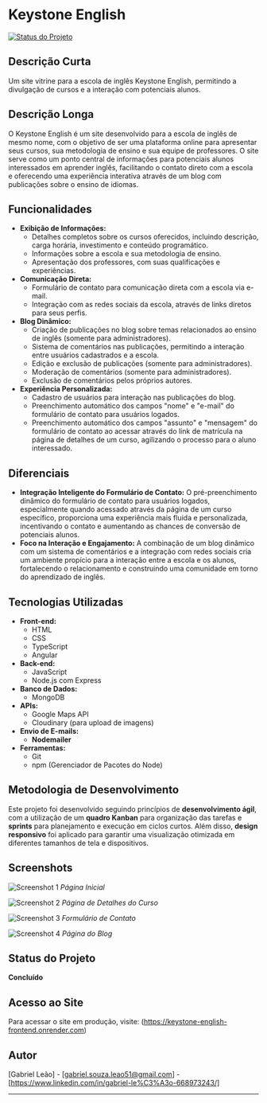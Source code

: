 # Keystone English

[![Status do Projeto](https://img.shields.io/badge/Status-Concluído-green.svg)](https://img.shields.io/badge/Status-Concluído-green.svg)

## Descrição Curta

Um site vitrine para a escola de inglês Keystone English, permitindo a divulgação de cursos e a interação com potenciais alunos.

## Descrição Longa

O Keystone English é um site desenvolvido para a escola de inglês de mesmo nome, com o objetivo de ser uma plataforma online para apresentar seus cursos, sua metodologia de ensino e sua equipe de professores. O site serve como um ponto central de informações para potenciais alunos interessados em aprender inglês, facilitando o contato direto com a escola e oferecendo uma experiência interativa através de um blog com publicações sobre o ensino de idiomas.

## Funcionalidades

*   **Exibição de Informações:**
    *   Detalhes completos sobre os cursos oferecidos, incluindo descrição, carga horária, investimento e conteúdo programático.
    *   Informações sobre a escola e sua metodologia de ensino.
    *   Apresentação dos professores, com suas qualificações e experiências.
*   **Comunicação Direta:**
    *   Formulário de contato para comunicação direta com a escola via e-mail.
    *   Integração com as redes sociais da escola, através de links diretos para seus perfis.
*   **Blog Dinâmico:**
    *   Criação de publicações no blog sobre temas relacionados ao ensino de inglês (somente para administradores).
    *   Sistema de comentários nas publicações, permitindo a interação entre usuários cadastrados e a escola.
    *   Edição e exclusão de publicações (somente para administradores).
    *   Moderação de comentários (somente para administradores).
    *   Exclusão de comentários pelos próprios autores.
*   **Experiência Personalizada:**
    *   Cadastro de usuários para interação nas publicações do blog.
    *   Preenchimento automático dos campos "nome" e "e-mail" do formulário de contato para usuários logados.
    *   Preenchimento automático dos campos "assunto" e "mensagem" do formulário de contato ao acessar através do link de matrícula na página de detalhes de um curso, agilizando o processo para o aluno interessado.

## Diferenciais

*   **Integração Inteligente do Formulário de Contato:** O pré-preenchimento dinâmico do formulário de contato para usuários logados, especialmente quando acessado através da página de um curso específico, proporciona uma experiência mais fluida e personalizada, incentivando o contato e aumentando as chances de conversão de potenciais alunos.
*   **Foco na Interação e Engajamento:** A combinação de um blog dinâmico com um sistema de comentários e a integração com redes sociais cria um ambiente propício para a interação entre a escola e os alunos, fortalecendo o relacionamento e construindo uma comunidade em torno do aprendizado de inglês.

## Tecnologias Utilizadas

*   **Front-end:**
    *   HTML
    *   CSS
    *   TypeScript
    *   Angular
*   **Back-end:**
    *   JavaScript
    *   Node.js com Express
*   **Banco de Dados:**
    *   MongoDB
*   **APIs:**
    *   Google Maps API
    *   Cloudinary (para upload de imagens)
*   **Envio de E-mails:**
    *   **Nodemailer**
*   **Ferramentas:**
    *   Git
    *   npm (Gerenciador de Pacotes do Node)

## Metodologia de Desenvolvimento

Este projeto foi desenvolvido seguindo princípios de **desenvolvimento ágil**, com a utilização de um **quadro Kanban** para organização das tarefas e **sprints** para planejamento e execução em ciclos curtos. Além disso, **design responsivo** foi aplicado para garantir uma visualização otimizada em diferentes tamanhos de tela e dispositivos.

## Screenshots

![Screenshot 1](https://i.imgur.com/4sKEixS.jpeg)
*Página Inicial*

![Screenshot 2](https://i.imgur.com/2eBzvc4.jpeg)
*Página de Detalhes do Curso*

![Screenshot 3](https://i.imgur.com/MmItUyV.jpeg)
*Formulário de Contato*

![Screenshot 4](https://i.imgur.com/yjLaJVf.jpeg)
*Página do Blog*

## Status do Projeto

**Concluído**

## Acesso ao Site

Para acessar o site em produção, visite: (https://keystone-english-frontend.onrender.com)

## Autor

[Gabriel Leão] - [gabriel.souza.leao51@gmail.com] - [https://www.linkedin.com/in/gabriel-le%C3%A3o-668973243/]

---
